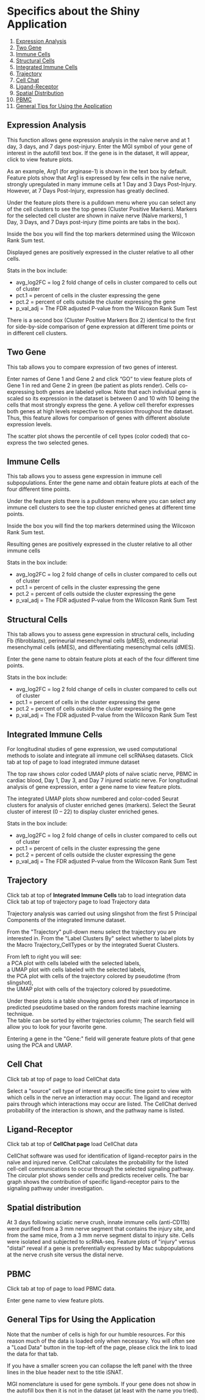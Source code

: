 # Specifics about the Shiny Application
1. [Expression Analysis](#Exp_Analysis)  
2. [Two Gene](#TwoGene")  
3. [Immune Cells](#immune_cells)  
4. [Structural Cells](#structure)  
5. [Integrated Immune Cells](#integrated)  
6. [Trajectory](#trajectory)  
7. [Cell Chat](#CellChat)  
8. [Ligand-Receptor](#LR)  
9. [Spatial Distribution](#spatial)  
10. [PBMC](#PBMC)
11. [General Tips for Using the Application](#general)

## Expression Analysis <a name="Exp_Analysis"></a>

This function allows gene expression analysis in the naïve nerve and at 1 day, 3 days, and 7 days post-injury. Enter the MGI symbol of your gene of interest in the autofill text box. If the gene is in the dataset, it will appear, click to view feature plots.

As an example, Arg1 (for arginase-1) is shown in the text box by default. Feature plots show that Arg1 is expressed by few cells in the naïve nerve, strongly upregulated in many immune cells at 1 Day and 3 Days Post-Injury. However, at 7 Days Post-Injury, expression has greatly declined.

Under the feature plots there is a pulldown menu where you can select any of the cell clusters to see the top genes (Cluster Positive Markers). Markers for the selected cell cluster are shown in naïve nerve (Naïve markers), 1 Day, 3 Days, and 7 Days post-injury (time points are tabs in the box).

Inside the box you will find the top markers determined using the Wilcoxon Rank Sum test.

Displayed genes are positively expressed in the cluster relative to all other cells.

Stats in the box include:
- avg_log2FC = log 2 fold change of cells in cluster compared to cells out of cluster
- pct.1 = percent of cells in the cluster expressing the gene
- pct.2 = percent of cells outside the cluster expressing the gene
- p_val_adj = The FDR adjusted P-value from the Wilcoxon Rank Sum Test

There is a second box (Cluster Positive Markers Box 2) identical to the first for side-by-side comparison of gene expression at different time points or in different cell clusters.

## Two Gene <a name="TwoGene"></a>
This tab allows you to compare expression of two genes of interest. 

Enter names of Gene 1 and Gene 2 and click “GO” to view feature plots of Gene 1 in red and Gene 2 in green (be patient as plots render). Cells co-expressing both genes are labeled yellow.  Note that each individual gene is scaled so its expression in the dataset is between 0 and 10 with 10 being the cells that most strongly express the gene. A yellow cell therefor expresses both genes at high levels respective to expression throughout the dataset. Thus, this feature allows for comparison of genes with different absolute expression levels.  

The scatter plot shows the percentile of cell types (color coded) that co-express the two selected genes.

## Immune Cells <a name="immune_cells"></a>
This tab allows you to assess gene expression in immune cell subpopulations. Enter the gene name and obtain feature plots at each of the four different time points.

Under the feature plots there is a pulldown menu where you can select any immune cell clusters to see the top cluster enriched genes at different time points.

Inside the box you will find the top markers determined using the Wilcoxon Rank Sum test.

Resulting genes are positively expressed in the cluster relative to all other immune cells

Stats in the box include:
- avg_log2FC = log 2 fold change of cells in cluster compared to cells out of cluster
- pct.1 = percent of cells in the cluster expressing the gene
- pct.2 = percent of cells outside the cluster expressing the gene
- p_val_adj = The FDR adjusted P-value from the Wilcoxon Rank Sum Test

## Structural Cells <a name="structure"></a>
This tab allows you to assess gene expression in structural cells, including Fb (fibroblasts), perineurial mesenchymal cells (pMES), endoneurial mesenchymal cells (eMES), and differentiating mesenchymal cells (dMES).

Enter the gene name to obtain feature plots at each of the four different time points.

Stats in the box include:
- avg_log2FC = log 2 fold change of cells in cluster compared to cells out of cluster
- pct.1 = percent of cells in the cluster expressing the gene
- pct.2 = percent of cells outside the cluster expressing the gene
- p_val_adj = The FDR adjusted P-value from the Wilcoxon Rank Sum Test

## Integrated Immune Cells <a name="integrated"></a>
For longitudinal studies of gene expression, we used computational methods to isolate and integrate all immune cell scRNAseq datasets. Click tab at top of page to load integrated immune dataset  

The top raw shows color coded UMAP plots of naïve sciatic nerve, PBMC in cardiac blood, Day 1, Day 3, and Day 7 injured sciatic nerve. For longitudinal analysis of gene expression, enter a gene name to view feature plots.

The integrated UMAP plots show numbered and color-coded Seurat clusters for analysis of cluster enriched genes (markers).  Select the Seurat cluster of interest (0 – 22) to display cluster enriched genes. 

Stats in the box include:
- avg_log2FC = log 2 fold change of cells in cluster compared to cells out of cluster
- pct.1 = percent of cells in the cluster expressing the gene
- pct.2 = percent of cells outside the cluster expressing the gene
- p_val_adj = The FDR adjusted P-value from the Wilcoxon Rank Sum Test

## Trajectory <a name="trajectory"></a>
Click tab at top of **Integrated Immune Cells** tab to load integration data  
Click tab at top of trajectory page to load Trajectory data  

Trajectory analysis was carried out using slingshot from the first 5 Principal Components of the integrated Immune dataset. 

From the "Trajectory" pull-down menu select the trajectory you are interested in. 
From the "Label Clusters By" select whether to label plots by the Macro Trajectory_CellTypes or by the integrated Suerat Clusters.  

From left to right you will see:  
a PCA plot with cells labeled with the selected labels,  
a UMAP plot with cells labeled with the selected labels,  
the PCA plot with cells of the trajectory colored by pseudotime (from slingshot),  
the UMAP plot with cells of the trajectory colored by psuedotime.  

Under these plots is a table showing genes and their rank of importance in predicted pseudotime based on the random forests machine learning technique.  
The table can be sorted by either trajectories column; The search field will allow you to look for your favorite gene.  

Entering a gene in the "Gene:" field will generate feature plots of that gene using the PCA and UMAP. 

## Cell Chat <a name="CellChat"></a>
Click tab at top of page to load CellChat data  

Select a "source" cell type of interest at a specific time point to view with which cells in the nerve an interaction may occur. The ligand and receptor pairs through which interactions may occur are listed. The CellChat derived probability of the interaction is shown, and the pathway name is listed.

## Ligand-Receptor <a name="LR"></a>
Click tab at top of **CellChat page** load CellChat data  

CellChat software was used for identification of ligand-receptor pairs in the naïve and injured nerve. CellChat calculates the probability for the listed cell-cell communications to occur through the selected signaling pathway. The circular plot shows sender cells and predicts receiver cells. The bar graph shows the contribution of specific ligand-receptor pairs to the signaling pathway under investigation.

## Spatial distribution <a name="spatial"></a>

At 3 days following sciatic nerve crush, innate immune cells (anti-CD11b) were purified from a 3 mm nerve segment that contains the injury site, and from the same mice, from a 3 mm nerve segment distal to injury site. Cells were isolated and subjected to scRNA-seq. Feature plots of "injury" versus "distal" reveal if a gene is preferentially expressed by Mac subpopulations at the nerve crush site versus the distal nerve.

## PBMC <a name="PBMC"></a>

Click tab at top of page to load PBMC data.  

Enter gene name to view feature plots. 

## General Tips for Using the Application <a name="general"></a>

Note that the number of cells is high for our humble resources. For this reason much of the data is loaded only when necessary. 
You will often see a "Load Data" button in the top-left of the page, please click the link to load the data for that tab. 

If you have a smaller screen you can collapse the left panel with the three lines in the blue header next to the title iSNAT.  

MGI nomenclature is used for gene symbols. If your gene does not show in the autofill box then it is not in the dataset (at least with the name you tried). 


